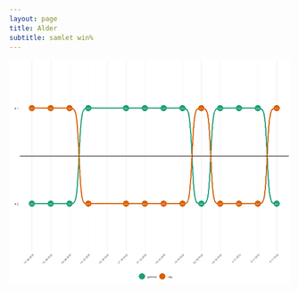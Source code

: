 ```yaml
---
layout: page
title: Alder
subtitle: samlet win%
---
```


![hej](https://raw.githubusercontent.com/AugustSD2111/AugustSD2111.github.io/refs/heads/master/assets/img/alder_rank.png)
